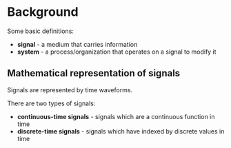# Background

Some basic definitions:

* **signal** - a medium that carries information
* **system** - a process/organization that operates on a signal to modify it

## Mathematical representation of signals

Signals are represented by time waveforms.

There are two types of signals:

* **continuous-time signals** - signals which are a continuous function in time
* **discrete-time signals** - signals which have indexed by discrete values in time